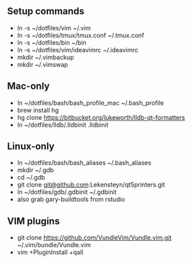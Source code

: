 Setup commands
--------------

* ln -s ~/dotfiles/vim ~/.vim
* ln -s ~/dotfiles/tmux/tmux.conf ~/.tmux.conf
* ln -s ~/dotfiles/bin ~/bin
* ln -s ~/dotfiles/vim/ideavimrc ~/.ideavimrc
* mkdir ~/.vimbackup
* mkdir ~/.vimswap

Mac-only
----------

* ln ~/dotfiles/bash/bash_profile_mac ~/.bash_profile
* brew install hg
* hg clone https://bitbucket.org/lukeworth/lldb-qt-formatters
* ln ~/dotfiles/lldb/.lldbinit .lldbinit

Linux-only
----------

* ln ~/dotfiles/bash/bash_aliases ~/.bash_aliases
* mkdir ~/.gdb
* cd ~/.gdb
* git clone git@github.com:Lekensteyn/qt5printers.git
* ln ~/dotfiles/gdb/.gdbinit ~/.gdbinit
* also grab gary-buildtools from rstudio 

VIM plugins
-----------

* git clone https://github.com/VundleVim/Vundle.vim.git ~/.vim/bundle/Vundle.vim
* vim +PluginInstall +qall

